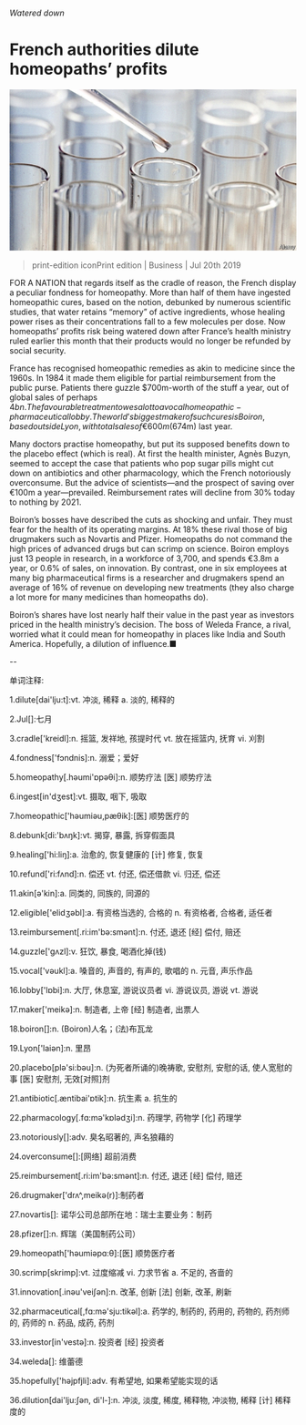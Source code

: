 ###### Watered down

# French authorities dilute homeopaths’ profits 

![image](images/20190720_WBP501.jpg) 

> print-edition iconPrint edition | Business | Jul 20th 2019 

FOR A NATION that regards itself as the cradle of reason, the French display a peculiar fondness for homeopathy. More than half of them have ingested homeopathic cures, based on the notion, debunked by numerous scientific studies, that water retains “memory” of active ingredients, whose healing power rises as their concentrations fall to a few molecules per dose. Now homeopaths’ profits risk being watered down after France’s health ministry ruled earlier this month that their products would no longer be refunded by social security. 

France has recognised homeopathic remedies as akin to medicine since the 1960s. In 1984 it made them eligible for partial reimbursement from the public purse. Patients there guzzle $700m-worth of the stuff a year, out of global sales of perhaps $4bn. The favourable treatment owes a lot to a vocal homeopathic-pharmaceutical lobby. The world’s biggest maker of such cures is Boiron, based outside Lyon, with total sales of €600m ($674m) last year. 

Many doctors practise homeopathy, but put its supposed benefits down to the placebo effect (which is real). At first the health minister, Agnès Buzyn, seemed to accept the case that patients who pop sugar pills might cut down on antibiotics and other pharmacology, which the French notoriously overconsume. But the advice of scientists—and the prospect of saving over €100m a year—prevailed. Reimbursement rates will decline from 30% today to nothing by 2021. 

Boiron’s bosses have described the cuts as shocking and unfair. They must fear for the health of its operating margins. At 18% these rival those of big drugmakers such as Novartis and Pfizer. Homeopaths do not command the high prices of advanced drugs but can scrimp on science. Boiron employs just 13 people in research, in a workforce of 3,700, and spends €3.8m a year, or 0.6% of sales, on innovation. By contrast, one in six employees at many big pharmaceutical firms is a researcher and drugmakers spend an average of 16% of revenue on developing new treatments (they also charge a lot more for many medicines than homeopaths do). 

Boiron’s shares have lost nearly half their value in the past year as investors priced in the health ministry’s decision. The boss of Weleda France, a rival, worried what it could mean for homeopathy in places like India and South America. Hopefully, a dilution of influence.■ 

-- 

 单词注释:

1.dilute[dai'lju:t]:vt. 冲淡, 稀释 a. 淡的, 稀释的 

2.Jul[]:七月 

3.cradle['kreidl]:n. 摇篮, 发祥地, 孩提时代 vt. 放在摇篮内, 抚育 vi. 刈割 

4.fondness['fɔndnis]:n. 溺爱；爱好 

5.homeopathy[.hәumi'ɒpәθi]:n. 顺势疗法 [医] 顺势疗法 

6.ingest[in'dʒest]:vt. 摄取, 咽下, 吸取 

7.homeopathic['hәumiәu,pæθik]:[医] 顺势医疗的 

8.debunk[di:'bʌŋk]:vt. 揭穿, 暴露, 拆穿假面具 

9.healing['hi:liŋ]:a. 治愈的, 恢复健康的 [计] 修复, 恢复 

10.refund['ri:fʌnd]:n. 偿还 vt. 付还, 偿还借款 vi. 归还, 偿还 

11.akin[ә'kin]:a. 同类的, 同族的, 同源的 

12.eligible['elidʒәbl]:a. 有资格当选的, 合格的 n. 有资格者, 合格者, 适任者 

13.reimbursement[.ri:im'bә:smәnt]:n. 付还, 退还 [经] 偿付, 赔还 

14.guzzle['gʌzl]:v. 狂饮, 暴食, 喝酒化掉(钱) 

15.vocal['vәukl]:a. 嗓音的, 声音的, 有声的, 歌唱的 n. 元音, 声乐作品 

16.lobby['lɒbi]:n. 大厅, 休息室, 游说议员者 vi. 游说议员, 游说 vt. 游说 

17.maker['meikә]:n. 制造者, 上帝 [经] 制造者, 出票人 

18.boiron[]:n. (Boiron)人名；(法)布瓦龙 

19.Lyon['laiәn]:n. 里昂 

20.placebo[plә'si:bәu]:n. (为死者所诵的)晚祷歌, 安慰剂, 安慰的话, 使人宽慰的事 [医] 安慰剂, 无效[对照]剂 

21.antibiotic[.æntibai'ɒtik]:n. 抗生素 a. 抗生的 

22.pharmacology[.fɑ:mә'kɒlәdʒi]:n. 药理学, 药物学 [化] 药理学 

23.notoriously[]:adv. 臭名昭著的, 声名狼藉的 

24.overconsume[]:[网络] 超前消费 

25.reimbursement[.ri:im'bә:smәnt]:n. 付还, 退还 [经] 偿付, 赔还 

26.drugmaker['drʌ^,meikә(r)]:制药者 

27.novartis[]: 诺华公司总部所在地：瑞士主要业务：制药 

28.pfizer[]:n. 辉瑞（美国制药公司） 

29.homeopath['hәumiәpɑ:θ]:[医] 顺势医疗者 

30.scrimp[skrimp]:vt. 过度缩减 vi. 力求节省 a. 不足的, 吝啬的 

31.innovation[.inәu'veiʃәn]:n. 改革, 创新 [法] 创新, 改革, 刷新 

32.pharmaceutical[,fɑ:mә'sju:tikәl]:a. 药学的, 制药的, 药用的, 药物的, 药剂师的, 药师的 n. 药品, 成药, 药剂 

33.investor[in'vestә]:n. 投资者 [经] 投资者 

34.weleda[]: 维蕾德 

35.hopefully['hәjpfjli]:adv. 有希望地, 如果希望能实现的话 

36.dilution[dai'lju:ʃәn, di'l-]:n. 冲淡, 淡度, 稀度, 稀释物, 冲淡物, 稀释 [计] 稀释度的 

